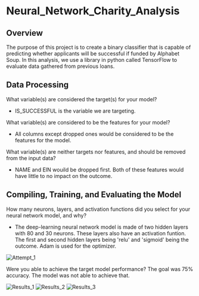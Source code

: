# Neural_Network_Charity_Analysis

## Overview
The purpose of this project is to create a binary classifier that is capable of predicting whether applicants will be successful if funded by Alphabet Soup. In this analysis, we use a library in python called TensorFlow to evaluate data gathered from previous loans.

## Data Processing
What variable(s) are considered the target(s) for your model?
- IS_SUCCESSFUL is the variable we are targeting. 

What variable(s) are considered to be the features for your model?
- All columns except dropped ones would be considered to be the features for the model. 

What variable(s) are neither targets nor features, and should be removed from the input data? 
- NAME and EIN wouild be dropped first. Both of these features would have little to no impact on the outcome. 

## Compiling, Training, and Evaluating the Model
How many neurons, layers, and activation functions did you select for your neural network model, and why?
- The deep-learning neural network model is made of two hidden layers with 80 and 30 neurons. These layers also have an activation funtion. The first and second hidden layers being 'relu' and 'sigmoid' being the outcome. Adam is used for the optimizer.

![Attempt_1](https://user-images.githubusercontent.com/80054925/126931487-4b3bf4f6-97f1-4ccf-b172-4d2953c05eb7.png)

Were you able to achieve the target model performance?
The goal was 75% accuracy. The model was not able to achieve that. 

![Results_1](https://user-images.githubusercontent.com/80054925/126931746-01c67f09-0095-4cff-81ca-4e8d619ff642.png)
![Results_2](https://user-images.githubusercontent.com/80054925/126931749-5978f35e-8fdf-4b75-bbcc-9861684bc57c.png)
![Results_3](https://user-images.githubusercontent.com/80054925/126931751-ecbd8ec2-29de-493c-a617-0e0e56eed47a.png)
